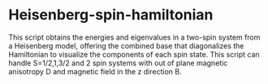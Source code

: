 # Heisenberg-spin-hamiltonian
This script obtains the energies and eigenvalues in a two-spin system from a Heisenberg model, offering the combined base that diagonalizes the Hamiltonian to visualize the components of each spin state. This script can handle S=1/2,1,3/2 and 2 spin systems with out of plane magnetic anisotropy D and magnetic field in the z direction B. 

